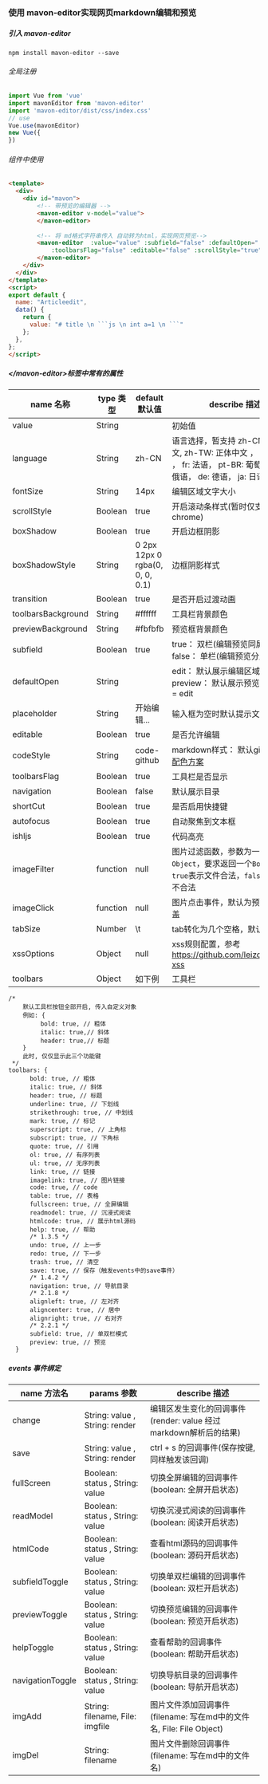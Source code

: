 ### 使用 mavon-editor实现网页markdown编辑和预览

##### 引入 mavon-editor

```npm
npm install mavon-editor --save
```

###### 全局注册

```js
import Vue from 'vue'
import mavonEditor from 'mavon-editor'
import 'mavon-editor/dist/css/index.css'
// use
Vue.use(mavonEditor)
new Vue({
})
```

###### 组件中使用

```html
<template>
  <div>
    <div id="mavon">
        <!-- 带预览的编辑器 -->
        <mavon-editor v-model="value">
        </mavon-editor>
        
        <!-- 将 md格式字符串传入 自动转为html，实现网页预览-->
        <mavon-editor  :value="value" :subfield="false" :defaultOpen="'preview'"
            :toolbarsFlag="false" :editable="false" :scrollStyle="true" :ishljs="true">
        </mavon-editor>
    </div>
  </div>
</template>
<script>
export default {
  name: "Articleedit",
  data() {
    return {
      value: "# title \n ```js \n int a=1 \n ```"
    };
  },
};
</script>
```





##### \</mavon-editor\>标签中常有的属性

| name 名称          | type 类型 | default 默认值                  | describe 描述                                                |
| ------------------ | --------- | ------------------------------- | ------------------------------------------------------------ |
| value              | String    |                                 | 初始值                                                       |
| language           | String    | zh-CN                           | 语言选择，暂支持 zh-CN: 简体中文, zh-TW: 正体中文 ， en: 英文 ， fr: 法语， pt-BR: 葡萄牙语， ru: 俄语， de: 德语， ja: 日语 |
| fontSize           | String    | 14px                            | 编辑区域文字大小                                             |
| scrollStyle        | Boolean   | true                            | 开启滚动条样式(暂时仅支持chrome)                             |
| boxShadow          | Boolean   | true                            | 开启边框阴影                                                 |
| boxShadowStyle     | String    | 0 2px 12px 0 rgba(0, 0, 0, 0.1) | 边框阴影样式                                                 |
| transition         | Boolean   | true                            | 是否开启过渡动画                                             |
| toolbarsBackground | String    | #ffffff                         | 工具栏背景颜色                                               |
| previewBackground  | String    | #fbfbfb                         | 预览框背景颜色                                               |
| subfield           | Boolean   | true                            | true： 双栏(编辑预览同屏)， false： 单栏(编辑预览分屏)       |
| defaultOpen        | String    |                                 | edit： 默认展示编辑区域 ， preview： 默认展示预览区域 , 其他 = edit |
| placeholder        | String    | 开始编辑...                     | 输入框为空时默认提示文本                                     |
| editable           | Boolean   | true                            | 是否允许编辑                                                 |
| codeStyle          | String    | code-github                     | markdown样式： 默认github, [可选配色方案](https://github.com/hinesboy/mavonEditor/blob/HEAD/src/lib/core/hljs/lang.hljs.css.js) |
| toolbarsFlag       | Boolean   | true                            | 工具栏是否显示                                               |
| navigation         | Boolean   | false                           | 默认展示目录                                                 |
| shortCut           | Boolean   | true                            | 是否启用快捷键                                               |
| autofocus          | Boolean   | true                            | 自动聚焦到文本框                                             |
| ishljs             | Boolean   | true                            | 代码高亮                                                     |
| imageFilter        | function  | null                            | 图片过滤函数，参数为一个`File Object`，要求返回一个`Boolean`, `true`表示文件合法，`false`表示文件不合法 |
| imageClick         | function  | null                            | 图片点击事件，默认为预览，可覆盖                             |
| tabSize            | Number    | \t                              | tab转化为几个空格，默认为\t                                  |
| xssOptions         | Object    | null                            | xss规则配置，参考 https://github.com/leizongmin/js-xss       |
| toolbars           | Object    | 如下例                          | 工具栏                                                       |

```
/*
    默认工具栏按钮全部开启, 传入自定义对象
    例如: {
         bold: true, // 粗体
         italic: true,// 斜体
         header: true,// 标题
    }
    此时, 仅仅显示此三个功能键
 */
toolbars: {
      bold: true, // 粗体
      italic: true, // 斜体
      header: true, // 标题
      underline: true, // 下划线
      strikethrough: true, // 中划线
      mark: true, // 标记
      superscript: true, // 上角标
      subscript: true, // 下角标
      quote: true, // 引用
      ol: true, // 有序列表
      ul: true, // 无序列表
      link: true, // 链接
      imagelink: true, // 图片链接
      code: true, // code
      table: true, // 表格
      fullscreen: true, // 全屏编辑
      readmodel: true, // 沉浸式阅读
      htmlcode: true, // 展示html源码
      help: true, // 帮助
      /* 1.3.5 */
      undo: true, // 上一步
      redo: true, // 下一步
      trash: true, // 清空
      save: true, // 保存（触发events中的save事件）
      /* 1.4.2 */
      navigation: true, // 导航目录
      /* 2.1.8 */
      alignleft: true, // 左对齐
      aligncenter: true, // 居中
      alignright: true, // 右对齐
      /* 2.2.1 */
      subfield: true, // 单双栏模式
      preview: true, // 预览
  }
```

##### events 事件绑定

| name 方法名      | params 参数                     | describe 描述                                                |
| ---------------- | ------------------------------- | ------------------------------------------------------------ |
| change           | String: value , String: render  | 编辑区发生变化的回调事件(render: value 经过markdown解析后的结果) |
| save             | String: value , String: render  | ctrl + s 的回调事件(保存按键,同样触发该回调)                 |
| fullScreen       | Boolean: status , String: value | 切换全屏编辑的回调事件(boolean: 全屏开启状态)                |
| readModel        | Boolean: status , String: value | 切换沉浸式阅读的回调事件(boolean: 阅读开启状态)              |
| htmlCode         | Boolean: status , String: value | 查看html源码的回调事件(boolean: 源码开启状态)                |
| subfieldToggle   | Boolean: status , String: value | 切换单双栏编辑的回调事件(boolean: 双栏开启状态)              |
| previewToggle    | Boolean: status , String: value | 切换预览编辑的回调事件(boolean: 预览开启状态)                |
| helpToggle       | Boolean: status , String: value | 查看帮助的回调事件(boolean: 帮助开启状态)                    |
| navigationToggle | Boolean: status , String: value | 切换导航目录的回调事件(boolean: 导航开启状态)                |
| imgAdd           | String: filename, File: imgfile | 图片文件添加回调事件(filename: 写在md中的文件名, File: File Object) |
| imgDel           | String: filename                | 图片文件删除回调事件(filename: 写在md中的文件名)             |